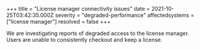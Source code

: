 +++
title = "License manager connectivity issues"
date = 2021-10-25T03:42:35.000Z
severity = "degraded-performance"
affectedsystems = ["license manager"]
resolved = false
+++

We are investigating reports of degraded access to the license manager. Users are unable to consistently checkout and keep a license.
